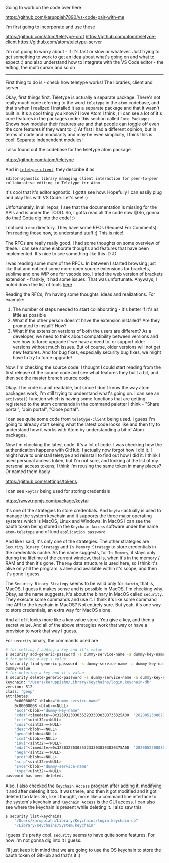 Going to work on the code over here 

https://github.com/karuppiah7890/vs-code-pair-with-me

I'm first going to incorporate and use these

https://github.com/atom/teletype-crdt
https://github.com/atom/teletype-client
https://github.com/atom/teletype-server

I'm not going to worry about - if it's fast or slow or whatever. Just trying to
get something to work to get an idea about what's going on and what to expect :)
and also understand how to integrate with the VS Code editor - the edting, the
multi cursor and so on

---

First thing to do is - check how teletype works! The libraries, client and
server.

Okay, first things first. Teletype is actually a separate package. There's not
really much code referring to the word `teletype` in the `atom` codebase, and
that's when I realized I installed it as a separate package and that it wasn't
built in. It's a cool thing you know? I love Atom I think ;) I can see a lot
of it's core features in the packages under this section called `Core Packages`.
Shows how modular their features are and that people can toggle off even the
core features if they want to! :) At first I had a different opinion, but in
terms of code and modularity and may be even simplicity, I think this is cool!
Separate independent modules!

I also found out the codebase for the teletype atom package

https://github.com/atom/teletype

And in [`teletype-client`](https://github.com/atom/teletype), they describe it as

```
Editor-agnostic library managing client interaction for peer-to-peer collaborative editing in Teletype for Atom 
```

It's cool that it's editor agnostic. I gotta see how. Hopefully I can easily
plug and play this with VS Code. Let's see! :)

Unfortunately, in all repos, I see that the documentation is missing for the
APIs and is under the TODO. So, I gotta read all the code now 😅So, gonna do
that! Gotta dig into the code! :)

I noticed a `doc` directory. They have some RFCs (Request For Comments). I'm
reading those now, to understand stuff :) This is nice!

The RFCs are really really good. I had some thoughts on some overview of these.
I can see some elaborate thoughs and features that have been implemented. It's
nice to see something like this :D :D

I was reading some more of the RFCs. In between I started browsing just like that
and noticed some more open source extensions for brackets, sublime and one WIP
one for vscode too. I tried the web version of brackets extension - frankly, it
had some issues. That was unfortunate. Anyways, I noted down the list of tools
[here](../../existing-tools.md)

Reading the RFCs, I'm having some thoughts, ideas and realizations. For example:
1. The number of steps needed to start collaborating - it's better if it's
as little as possible
2. What if the other person doesn't have the extension installed? Are they
prompted to install? How?
3. What if the extension versions of both the users are different? As a
developer, we need to think about compatibility between versions and see how to
force upgrade if we have a need to, or support older versions without much
issues. But of course, older versions will not get new features. And for bug
fixes, especially security bug fixes, we might have to try to force upgrade!

Now, I'm checking the source code. I thought I could start reading from the
first release of the source code and see what features they built a bit, and
then see the master branch source code

Okay. The code is a bit readable, but since I don't know the way atom packages
work, I'm still trying to understand what's going on. I can see an `activate()`
function which is having some functions that are getting registered to the
atom commands in the command paletter I think - "Share portal", "Join portal",
"Close portal".

I can see quite some code from `teletype-client` being used. I guess I'm going
to already start seeing what the latest code looks like and then try to
understand how it works with Atom by understanding a bit of Atom packages.

Now I'm checking the latest code. It's a lot of code. I was checking how the
authentication happens with GitHub. I actually now forgot how I did it. I might
have to uninstall teletype and reinstall to find out how I did it. I think I
used personal access token, but I'm not sure, and looking at the list of my
personal access tokens, I think I'm reusing the same token in many places? Or
named them badly

https://github.com/settings/tokens

I can see `keytar` being used for storing credentials

https://www.npmjs.com/package/keytar

It's one of the strategies to store credentials. And `keytar` actually is used
to manage the system keychain and it supports the three major operating systems
which is MacOS, Linux and Windows. In MacOS I can see the oauth token being
stored in the `Keychain Access` software under the name `atom-teletype` and of
kind `application password`. 

And like I said, it's only one of the strategies. The other strategies are
`Security Binary Strategy` and `In Memory Strategy` to store credentials in the
credentials cache. As the name suggests, for `In Memory`, it stays only during
the lifetime of the current window, that is, when it's in the memory / RAM and
then it's gone. The `Map` data structure is used here, so I think it's alive
only till the program is alive and available within it's scope, and then it's
gone I guess.

The `Security Binary Strategy` seems to be valid only for `darwin`, that is,
MacOS. I guess it makes sense and is possible in MacOS. I'm checking why. Okay,
as the name suggests, it's about the binary in MacOS called `security`. They
execute some commands and use it. I think it's like some command line API to
the keychain in MacOS? Not entirely sure. But yeah, it's one way to store
credentials, an extra way for MacOS alone.

And all of it looks more like a key value store. You give a key, and then
a secret value. And all of the above strategies work that way or have a
provision to work that way I guess.

For `security` binary, the commands used are

```bash
# for setting / adding a key and it's value
$ security add-generic-password -s dummy-service-name -a dummy-key-name -w dummy-value -U
# for getting a key's value
$ security find-generic-password -s dummy-service-name -a dummy-key-name -w
dummy-value
# for deleting a key and it's value
$ security delete-generic-password -s dummy-service-name -a dummy-key-name
keychain: "/Users/karuppiahn/Library/Keychains/login.keychain-db"
version: 512
class: "genp"
attributes:
    0x00000007 <blob>="dummy-service-name"
    0x00000008 <blob>=<NULL>
    "acct"<blob>="dummy-key-name"
    "cdat"<timedate>=0x32303230303532333038303733325A00  "20200523080732Z\000"
    "crtr"<uint32>=<NULL>
    "cusi"<sint32>=<NULL>
    "desc"<blob>=<NULL>
    "gena"<blob>=<NULL>
    "icmt"<blob>=<NULL>
    "invi"<sint32>=<NULL>
    "mdat"<timedate>=0x32303230303532333038303830375A00  "20200523080807Z\000"
    "nega"<sint32>=<NULL>
    "prot"<blob>=<NULL>
    "scrp"<sint32>=<NULL>
    "svce"<blob>="dummy-service-name"
    "type"<uint32>=<NULL>
password has been deleted.
```

Also, I also checked the `Keychain Access` program after adding it, modifying it
and after deleting it too. It was there, and then it got modified and it got
deleted too later. So, like I thought, more like a command line interface to
the system's keychain and `Keychain Access` is the GUI access. I can also
see where the keychain is present while deleting it. I also saw this

```bash
$ security list-keychains
    "/Users/karuppiahn/Library/Keychains/login.keychain-db"
    "/Library/Keychains/System.keychain"
```

I guess it's pretty cool. `security` seems to have quite some features. For
now I'm not gonna dig into it I guess.

I'll just keep it in mind that we are going to use the OS keychain to store the
oauth token of GitHub and that's it :)


